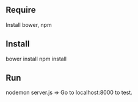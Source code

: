 ## Require
Install bower, npm

## Install
bower install
npm install

## Run
nodemon server.js
=> Go to localhost:8000 to test.
